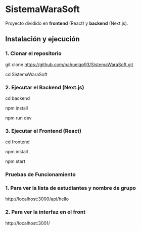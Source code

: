 # SistemaWaraSoft

Proyecto dividido en **frontend** (React) y **backend** (Next.js).  

## Instalación y ejecución

### 1. Clonar el repositorio

git clone https://github.com/nahuelqp93/SistemaWaraSoft.git

cd SistemaWaraSoft

### 2. Ejecutar el Backend (Next.js)

cd backend

npm install

npm run dev

### 3. Ejecutar el Frontend (React)

cd frontend

npm install

npm start

### Pruebas de Funcionamiento

### 1. Para ver la lista de estudiantes y nombre de grupo

http://localhost:3000/api/hello

### 2. Para ver la interfaz en el front 

http://localhost:3001/




